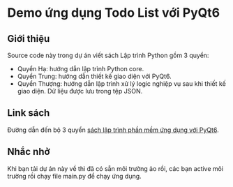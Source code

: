 # Demo ứng dụng Todo List với PyQt6
## Giới thiệu
Source code này trong dự án viết sách Lập trình Python gồm 3 quyển:
- Quyển Hạ: hướng dẫn lập trình Python core.
- Quyển Trung: hướng dẫn thiết kế giao diện với PyQt6.
- Quyển Thượng: hướng dẫn lập trình xử lý logic nghiệp vụ sau khi thiết kế giao diện. Dữ liệu được lưu trong tệp JSON.
## Link sách
Đường dẫn đến bộ 3 quyển [sách lập trình phần mềm ứng dụng với PyQt6](https://drive.google.com/drive/folders/1xtAZvlm8X4hRYpLV_QkJy9HjFIafkUME?usp=sharing).
## Nhắc nhở
Khi bạn tải dự án này về thì đã có sẵn môi trường ảo rồi, các bạn active môi trường rồi chạy file main.py để chạy ứng dụng.